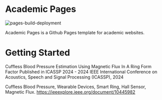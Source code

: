 
# Academic Pages

![pages-build-deployment](https://github.com/academicpages/academicpages.github.io/actions/workflows/pages/pages-build-deployment/badge.svg)

Academic Pages is a Github Pages template for academic websites.


# Getting Started

Cuffless Blood Pressure Estimation Using Magnetic Flux In A Ring Form Factor
Published in ICASSP 2024 - 2024 IEEE International Conference on Acoustics, Speech and Signal Processing (ICASSP), 2024

Cuffless Blood Pressure, Wearable Devices, Smart Ring, Hall Sensor, Magnetic Flux.
https://ieeexplore.ieee.org/document/10445982
